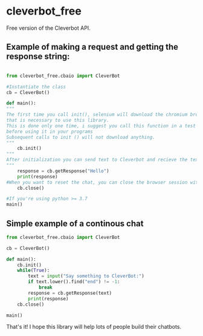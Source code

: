 # cleverbot_free
Free version of the Cleverbot API.

## Example of making a request and getting the response string:

```python

from cleverbot_free.cbaio import CleverBot

#Instantiate the class
cb = CleverBot()

def main():
"""
The first time you call init(), selenium will download the chromium browser, 
that is necessary to use this library.
This is done only one time, i suggest you call this function in a test script,
before using it in your programs
Subsequent calls to init () will not download anything.
"""
    cb.init()
"""
After initialization you can send text to Cleverbot and recieve the text response in just one line...
"""
    response = cb.getResponse("Hello")
    print(response)
#When you want to reset the chat, you can close the browser session with...
    cb.close()

#If you're using python >= 3.7
main()
```

## Simple example of a continous chat

```python
from cleverbot_free.cbaio import CleverBot

cb = CleverBot()

def main():
    cb.init()
    while(True):
        text = input("Say something to CleverBot:")
        if text.lower().find("end") != -1:
            break
        response = cb.getResponse(text)
        print(response)
    cb.close()

main()
```

That's it! I hope this library will help lots of people build their chatbots.
